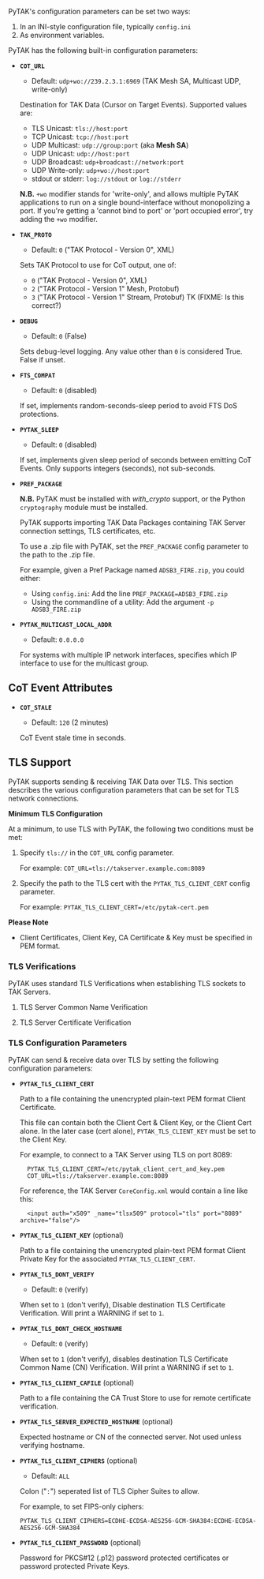 PyTAK's configuration parameters can be set two ways:

1. In an INI-style configuration file, typically ``config.ini``
2. As environment variables.

PyTAK has the following built-in configuration parameters:

* **`COT_URL`**
    * Default: ``udp+wo://239.2.3.1:6969`` (TAK Mesh SA, Multicast UDP, write-only)

    Destination for TAK Data (Cursor on Target Events). Supported values are:
    
    * TLS Unicast: ``tls://host:port``
    * TCP Unicast: ``tcp://host:port``
    * UDP Multicast: ``udp://group:port`` (aka **Mesh SA**)
    * UDP Unicast: ``udp://host:port``
    * UDP Broadcast: ``udp+broadcast://network:port``
    * UDP Write-only: ``udp+wo://host:port``
    * stdout or stderr: ``log://stdout`` or ``log://stderr``

    **N.B.** `+wo` modifier stands for 'write-only', and allows multiple PyTAK 
    applications to run on a single bound-interface without monopolizing a port. If you're getting a 'cannot bind to port' or 'port occupied error', try adding the `+wo` modifier.


* **`TAK_PROTO`**
    * Default: `0` ("TAK Protocol - Version 0", XML)

    Sets TAK Protocol to use for CoT output, one of:

    * `0` ("TAK Protocol - Version 0", XML)
    * `2` ("TAK Protocol - Version 1" Mesh, Protobuf)
    * `3` ("TAK Protocol - Version 1" Stream, Protobuf) TK (FIXME: Is this correct?)


* **`DEBUG`**
    * Default: `0` (False)

    Sets debug-level logging. Any value other than `0` is considered True. False if unset.


* **`FTS_COMPAT`** 
    * Default: `0` (disabled)
    
    If set, implements random-seconds-sleep period to avoid FTS DoS protections.


* **`PYTAK_SLEEP`**
    * Default: `0` (disabled)

    If set, implements given sleep period of seconds between emitting CoT Events. Only supports integers (seconds), not sub-seconds.


* **`PREF_PACKAGE`**
    
    **N.B.** PyTAK must be installed with *with_crypto* support, or the Python `cryptography` module must be installed.

    PyTAK supports importing TAK Data Packages containing TAK Server connection settings, TLS certificates, etc. 

    To use a .zip file with PyTAK, set the ``PREF_PACKAGE`` config parameter to the path to the .zip file.

    For example, given a Pref Package named ``ADSB3_FIRE.zip``, you could either:

    * Using ``config.ini``: Add the line ``PREF_PACKAGE=ADSB3_FIRE.zip``
    * Using the commandline of a utility: Add the argument ``-p ADSB3_FIRE.zip``


* **`PYTAK_MULTICAST_LOCAL_ADDR`**
    * Default: `0.0.0.0`

    For systems with multiple IP network interfaces, specifies which IP interface to use for the multicast group.


## CoT Event Attributes

* **`COT_STALE`**
    * Default: `120` (2 minutes)

    CoT Event stale time in seconds.


## TLS Support

PyTAK supports sending & receiving TAK Data over TLS. This section describes the various configuration parameters that can be set for TLS network connections.

**Minimum TLS Configuration**

At a minimum, to use TLS with PyTAK, the following two conditions must be met:

1. Specify ``tls://`` in the ``COT_URL`` config parameter.
    
    For example: ``COT_URL=tls://takserver.example.com:8089``

2. Specify the path to the TLS cert with the ``PYTAK_TLS_CLIENT_CERT`` config parameter.

    For example: ``PYTAK_TLS_CLIENT_CERT=/etc/pytak-cert.pem``

**Please Note**

* Client Certificates, Client Key, CA Certificate & Key must be specified in PEM format.

### TLS Verifications

PyTAK uses standard TLS Verifications when establishing TLS sockets to TAK Servers.

1. TLS Server Common Name Verification

2. TLS Server Certificate Verification

### TLS Configuration Parameters

PyTAK can send & receive data over TLS by setting the following configuration parameters:

* **`PYTAK_TLS_CLIENT_CERT`**

    Path to a file containing the unencrypted plain-text PEM format Client Certificate.
    
    This file can contain both the Client Cert & Client Key, or the Client Cert alone. In the later case (cert alone), ``PYTAK_TLS_CLIENT_KEY`` must be set to the Client Key.

    For example, to connect to a TAK Server using TLS on port 8089:

        PYTAK_TLS_CLIENT_CERT=/etc/pytak_client_cert_and_key.pem
        COT_URL=tls://takserver.example.com:8089

    For reference, the TAK Server `CoreConfig.xml` would contain a line like this:

        <input auth="x509" _name="tlsx509" protocol="tls" port="8089" archive="false"/>

* **`PYTAK_TLS_CLIENT_KEY`** (optional)

    Path to a file containing the unencrypted plain-text PEM format Client Private Key for the associated 
    ``PYTAK_TLS_CLIENT_CERT``. 


* **`PYTAK_TLS_DONT_VERIFY`**
    * Default: `0` (verify)

    When set to `1` (don't verify), Disable destination TLS Certificate Verification. Will print a WARNING if set to `1`.


* **`PYTAK_TLS_DONT_CHECK_HOSTNAME`**
    * Default: `0` (verify)

    When set to `1` (don't verify), disables destination TLS Certificate Common Name (CN) Verification. Will print a WARNING if set to `1`.


* **`PYTAK_TLS_CLIENT_CAFILE`** (optional)

    Path to a file containing the CA Trust Store to use for remote certificate verification.


* **`PYTAK_TLS_SERVER_EXPECTED_HOSTNAME`** (optional)

  Expected hostname or CN of the connected server. Not used unless verifying hostname.


* **`PYTAK_TLS_CLIENT_CIPHERS`** (optional)
    * Default: ``ALL`` 

    Colon ("`:`") seperated list of TLS Cipher Suites to allow. 

    For example, to set FIPS-only ciphers:
    
    ``PYTAK_TLS_CLIENT_CIPHERS=ECDHE-ECDSA-AES256-GCM-SHA384:ECDHE-ECDSA-AES256-GCM-SHA384``


* **`PYTAK_TLS_CLIENT_PASSWORD`** (optional)

    Password for PKCS#12 (.p12) password protected certificates or password protected Private Keys.
